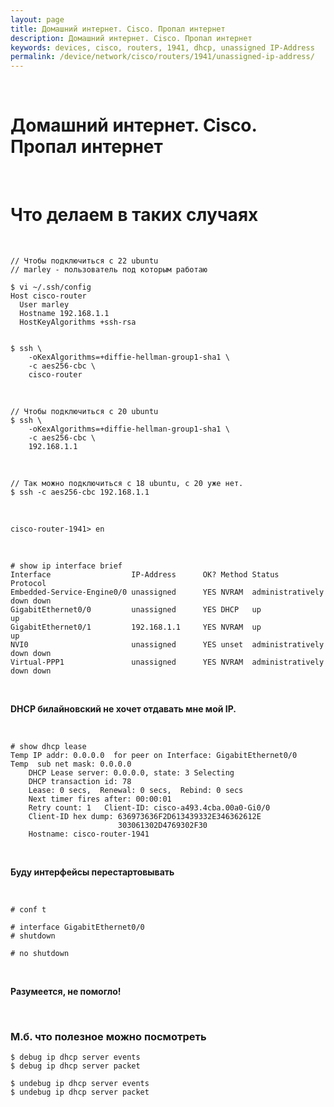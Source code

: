 ```yaml
---
layout: page
title: Домашний интернет. Cisco. Пропал интернет
description: Домашний интернет. Cisco. Пропал интернет
keywords: devices, cisco, routers, 1941, dhcp, unassigned IP-Address
permalink: /device/network/cisco/routers/1941/unassigned-ip-address/
---
```


<br/>

# Домашний интернет. Cisco. Пропал интернет

<br/>

# Что делаем в таких случаях

<br/>

```
// Чтобы подключиться с 22 ubuntu
// marley - пользователь под которым работаю

$ vi ~/.ssh/config
Host cisco-router
  User marley
  Hostname 192.168.1.1
  HostKeyAlgorithms +ssh-rsa


$ ssh \
    -oKexAlgorithms=+diffie-hellman-group1-sha1 \
    -c aes256-cbc \
    cisco-router
```

<br/>

```
// Чтобы подключиться с 20 ubuntu
$ ssh \
    -oKexAlgorithms=+diffie-hellman-group1-sha1 \
    -c aes256-cbc \
    192.168.1.1
```

<br/>

```
// Так можно подключиться с 18 ubuntu, с 20 уже нет.
$ ssh -c aes256-cbc 192.168.1.1
```

<br/>

```
cisco-router-1941> en
```

<br/>

```
# show ip interface brief
Interface                  IP-Address      OK? Method Status                Protocol
Embedded-Service-Engine0/0 unassigned      YES NVRAM  administratively down down
GigabitEthernet0/0         unassigned      YES DHCP   up                    up
GigabitEthernet0/1         192.168.1.1     YES NVRAM  up                    up
NVI0                       unassigned      YES unset  administratively down down
Virtual-PPP1               unassigned      YES NVRAM  administratively down down
```

<br/>

**DHCP билайновский не хочет отдавать мне мой IP.**

<br/>

```
# show dhcp lease
Temp IP addr: 0.0.0.0  for peer on Interface: GigabitEthernet0/0
Temp  sub net mask: 0.0.0.0
    DHCP Lease server: 0.0.0.0, state: 3 Selecting
    DHCP transaction id: 78
    Lease: 0 secs,  Renewal: 0 secs,  Rebind: 0 secs
    Next timer fires after: 00:00:01
    Retry count: 1   Client-ID: cisco-a493.4cba.00a0-Gi0/0
    Client-ID hex dump: 636973636F2D613439332E346362612E
                        303061302D4769302F30
    Hostname: cisco-router-1941
```

<br/>

**Буду интерфейсы перестартовывать**

<br/>

```
# conf t

# interface GigabitEthernet0/0
# shutdown

# no shutdown
```

<br/>

**Разумеется, не помогло!**

<br/>

### М.б. что полезное можно посмотреть

```
$ debug ip dhcp server events
$ debug ip dhcp server packet

$ undebug ip dhcp server events
$ undebug ip dhcp server packet
```
